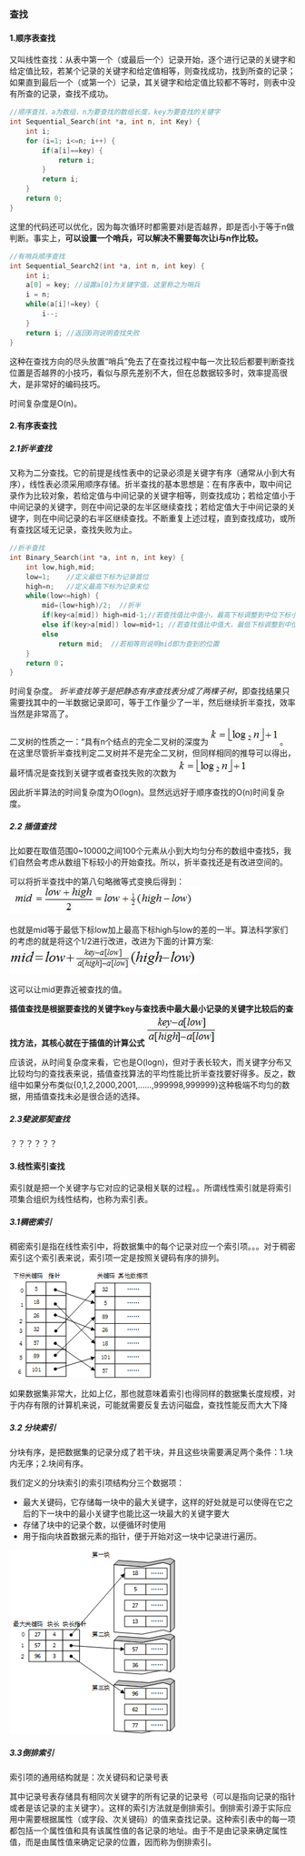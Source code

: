 ### 查找

#### 1.顺序表查找

又叫线性查找：从表中第一个（或最后一个）记录开始，逐个进行记录的关键字和给定值比较，若某个记录的关键字和给定值相等，则查找成功，找到所查的记录；如果直到最后一个（或第一个）记录，其关键字和给定值比较都不等时，则表中没有所查的记录，查找不成功。

~~~~c
//顺序查找，a为数组，n为要查找的数组长度，key为要查找的关键字
int Sequential_Search(int *a, int n, int Key) {
    int i;
    for (i=1; i<=n; i++) {
        if(a[i]==key) {
            return i;
        }
        return i;
    }
    return 0;
}
~~~~

这里的代码还可以优化，因为每次循环时都需要对i是否越界，即是否小于等于n做判断。事实上，**可以设置一个哨兵，可以解决不需要每次让i与n作比较。**

~~~c
//有哨兵顺序查找
int Sequential_Search2(int *a, int n, int key) {
    int i;
    a[0] = key; //设置a[0]为关键字值，这里称之为哨兵
    i = n;
    while(a[i]!=key) {
        i--;
    }
    return i; //返回0则说明查找失败
}
~~~

这种在查找方向的尽头放置“哨兵”免去了在查找过程中每一次比较后都要判断查找位置是否越界的小技巧，看似与原先差别不大，但在总数据较多时，效率提高很大，是非常好的编码技巧。

时间复杂度是O(n)。

#### 2.有序表查找

##### 2.1折半查找

又称为二分查找。它的前提是线性表中的记录必须是关键字有序（通常从小到大有序），线性表必须采用顺序存储。折半查找的基本思想是：在有序表中，取中间记录作为比较对象，若给定值与中间记录的关键字相等，则查找成功；若给定值小于中间记录的关键字，则在中间记录的左半区继续查找；若给定值大于中间记录的关键字，则在中间记录的右半区继续查找。不断重复上述过程，直到查找成功，或所有查找区域无记录，查找失败为止。

~~~c
//折半查找
int Binary_Search(int *a, int n, int key) {
    int low,high,mid;
    low=1;    //定义最低下标为记录首位
    high=n;   //定义最高下标为记录末位
    while(low<=high) {
        mid=(low+high)/2;  //折半
        if(key<a[mid]) high=mid-1;//若查找值比中值小，最高下标调整到中位下标小一位
        else if(key>a[mid]) low=mid+1; //若查找值比中值大，最低下标调整到中位下标大一位
        else 
            return mid;  //若相等则说明mid即为查到的位置
    }
    return 0；
}
~~~

时间复杂度。  *折半查找等于是把静态有序查找表分成了两棵子树*，即查找结果只需要找其中的一半数据记录即可，等于工作量少了一半，然后继续折半查找，效率当然是非常高了。

二叉树的性质之一：“具有n个结点的完全二叉树的深度为![](01_picture/%E5%A4%A7%E8%AF%9D%E6%95%B0%E6%8D%AE%E7%BB%93%E6%9E%84_%E6%9F%A5%E6%89%BE/3333.JPG)。在这里尽管折半查找判定二叉树并不是完全二叉树，但同样相同的推导可以得出，最坏情况是查找到关键字或者查找失败的次数为![](01_picture/%E5%A4%A7%E8%AF%9D%E6%95%B0%E6%8D%AE%E7%BB%93%E6%9E%84_%E6%9F%A5%E6%89%BE/3333-1582812340127.JPG)

因此折半算法的时间复杂度为O(logn)。显然远远好于顺序查找的O(n)时间复杂度。

##### 2.2 插值查找

比如要在取值范围0~10000之间100个元素从小到大均匀分布的数组中查找5，我们自然会考虑从数组下标较小的开始查找。所以，折半查找还是有改进空间的。

可以将折半查找中的第八句略微等式变换后得到：![](01_picture/%E5%A4%A7%E8%AF%9D%E6%95%B0%E6%8D%AE%E7%BB%93%E6%9E%84_%E6%9F%A5%E6%89%BE/111.JPG)

也就是mid等于最低下标low加上最高下标high与low的差的一半。算法科学家们的考虑的就是将这个1/2进行改进，改进为下面的计算方案: ![](01_picture/%E5%A4%A7%E8%AF%9D%E6%95%B0%E6%8D%AE%E7%BB%93%E6%9E%84_%E6%9F%A5%E6%89%BE/111-1563098436028.JPG)

这可以让mid更靠近被查找的值。

**插值查找是根据要查找的关键字key与查找表中最大最小记录的关键字比较后的查找方法，其核心就在于插值的计算公式![](01_picture/%E5%A4%A7%E8%AF%9D%E6%95%B0%E6%8D%AE%E7%BB%93%E6%9E%84_%E6%9F%A5%E6%89%BE/111-1563098850124.JPG)**

应该说，从时间复杂度来看，它也是O(logn)，但对于表长较大，而关键字分布又比较均匀的查找表来说，插值查找算法的平均性能比折半查找要好得多。反之，数组中如果分布类似{0,1,2,2000,2001,……,999998,999999}这种极端不均匀的数据，用插值查找未必是很合适的选择。

##### 2.3斐波那契查找 

？？？？？？

#### 3.线性索引查找

索引就是把一个关键字与它对应的记录相关联的过程。。所谓线性索引就是将索引项集合组织为线性结构，也称为索引表。

##### 3.1稠密索引

稠密索引是指在线性索引中，将数据集中的每个记录对应一个索引项。。。对于稠密索引这个索引表来说，索引项一定是按照关键码有序的排列。

![](01_picture/%E5%A4%A7%E8%AF%9D%E6%95%B0%E6%8D%AE%E7%BB%93%E6%9E%84_%E6%9F%A5%E6%89%BE/1563687839825.png)

如果数据集非常大，比如上亿，那也就意味着索引也得同样的数据集长度规模，对于内存有限的计算机来说，可能就需要反复去访问磁盘，查找性能反而大大下降

##### 3.2 分块索引

分块有序，是把数据集的记录分成了若干块，并且这些块需要满足两个条件：1.块内无序；2.块间有序。

我们定义的分块索引的索引项结构分三个数据项：

+ 最大关键码，它存储每一块中的最大关键字，这样的好处就是可以使得在它之后的下一块中的最小关键字也能比这一块最大的关键字要大
+ 存储了块中的记录个数，以便循环时使用
+ 用于指向块首数据元素的指针，便于开始对这一块中记录进行遍历。

![](01_picture/%E5%A4%A7%E8%AF%9D%E6%95%B0%E6%8D%AE%E7%BB%93%E6%9E%84_%E6%9F%A5%E6%89%BE/1563689559144.png)

##### 3.3倒排索引

索引项的通用结构就是：次关键码和记录号表

其中记录号表存储具有相同次关键字的所有记录的记录号（可以是指向记录的指针或者是该记录的主关键字）。这样的索引方法就是倒排索引。倒排索引源于实际应用中需要根据属性（或字段、次关键码）的值来查找记录。这种索引表中的每一项都包括一个属性值和具有该属性值的各记录的地址。由于不是由记录来确定属性值，而是由属性值来确定记录的位置，因而称为倒排索引。















